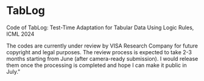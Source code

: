 # TabLog
Code of TabLog: Test-Time Adaptation for Tabular Data Using Logic Rules, ICML 2024

The codes are currently under review by VISA Research Company for future copyright and legal purposes. The review process is expected to take 2-3 months starting from June (after camera-ready submission). I would release them once the processing is completed and hope I can make it public in July."

